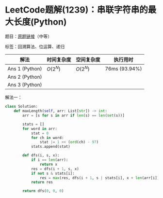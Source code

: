 # LeetCode题解(1239)：串联字符串的最大长度(Python)

题目：[原题链接](https://leetcode-cn.com/problems/maximum-length-of-a-concatenated-string-with-unique-characters/)（中等）

标签：回溯算法、位运算、递归

| 解法           | 时间复杂度 | 空间复杂度 | 执行用时      |
| -------------- | ---------- | ---------- | ------------- |
| Ans 1 (Python) | $O(2^N)$   | $O(2^N)$   | 76ms (93.94%) |
| Ans 2 (Python) |            |            |               |
| Ans 3 (Python) |            |            |               |

解法一：

```python
class Solution:
    def maxLength(self, arr: List[str]) -> int:
        arr = [s for s in arr if len(s) == len(set(s))]

        stats = []
        for word in arr:
            stat = 0
            for ch in word:
                stat |= 1 << (ord(ch) - 97)
            stats.append(stat)

        def dfs(i, s, x):
            if i == len(arr):
                return x
            res = dfs(i + 1, s, x)
            if not s & stats[i]:
                res = max(res, dfs(i + 1, s | stats[i], x + len(arr[i])))
            return res

        return dfs(0, 0, 0)
```

